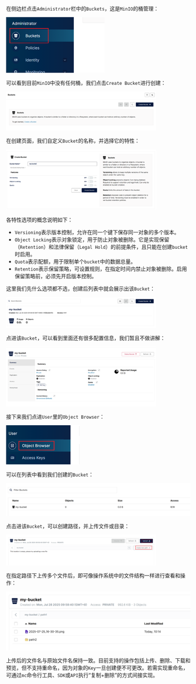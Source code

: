 在侧边栏点击`Administrator`栏中的`Buckets`，这是`MinIO`的桶管理：

<img src="image/image-20250728091938607.png" alt="image-20250728091938607" style="zoom:50%;" />

可以看到目前`MinIO`中没有任何桶，我们点击`Create Bucket`进行创建：

<img src="image/image-20250728092126759.png" alt="image-20250728092126759" style="zoom:40%;" />

在创建页面，我们自定义`Bucket`的名称，并选择它的特性：

<img src="image/image-20250728093047892.png" alt="image-20250728093047892" style="zoom:40%;" />

各特性选项的概念说明如下：

- `Versioning`表示版本控制，允许在同一个键下保存同一对象的多个版本。
- `Object Locking`表示对象锁定，用于防止对象被删除。它是实现保留（`Retention`）和法律保留（`Legal Hold`）的前提条件，且只能在创建`bucket`时启用。
- `Quota`表示配额，用于限制单个`bucket`中的数据总量。
- `Retention`表示保留策略，可设置规则，在指定时间内禁止对象被删除。启用保留策略前，必须先开启版本控制。

这里我们先什么选项都不选，创建后列表中就会展示出该`Bucket`：

<img src="image/image-20250728095949058.png" alt="image-20250728095949058" style="zoom:40%;" />

点进该`Bucket`，可以看到里面还有很多配置信息，我们暂且不做讲解：

<img src="image/image-20250728100358316.png" alt="image-20250728100358316" style="zoom:40%;" />

接下来我们点进`User`里的`Object Browser`：

<img src="image/image-20250728100622757.png" alt="image-20250728100622757" style="zoom:50%;" />

可以在列表中看到我们创建的`Bucket`：

<img src="image/image-20250728100654209.png" alt="image-20250728100654209" style="zoom:50%;" />

点击进该`Bucket`，可以创建路径，并上传文件或目录：

<img src="image/image-20250728101412359.png" alt="image-20250728101412359" style="zoom:40%;" />

在指定路径下上传多个文件后，即可像操作系统中的文件结构一样进行查看和操作：

<img src="image/image-20250728101804203.png" alt="image-20250728101804203" style="zoom:50%;" />

上传后的文件名与原始文件名保持一致。目前支持的操作包括上传、删除、下载和预览，但不支持重命名，因为对象的`Key`一旦创建便不可更改。若需实现重命名，可通过`mc`命令行工具、`SDK`或`API`执行“复制+删除”的方式间接实现。